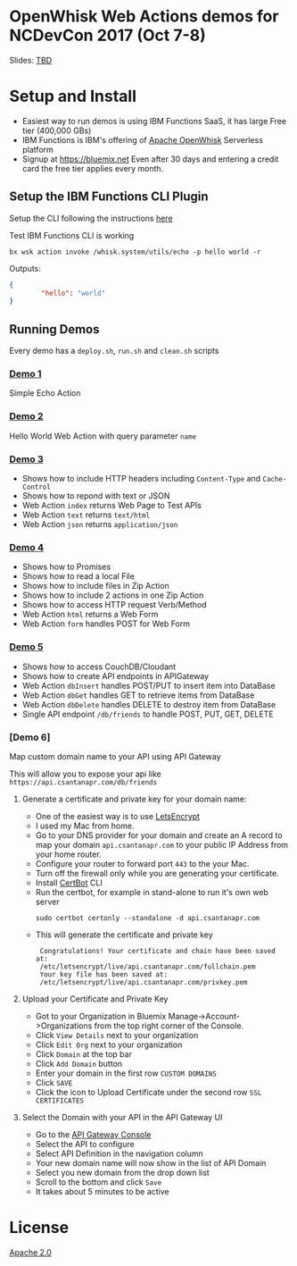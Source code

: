 # OpenWhisk Web Actions demos for NCDevCon 2017 (Oct 7-8)

Slides: [TBD]()

# Setup and Install
- Easiest way to run demos is using IBM Functions SaaS, it has large Free tier (400,000 GBs)
- IBM Functions is IBM's offering of [Apache OpenWhisk](openwhisk.org) Serverless platform
- Signup at https://bluemix.net
Even after 30 days and entering a credit card the free tier applies every month.

## Setup the IBM Functions CLI Plugin
Setup the CLI following the instructions [here](https://console.bluemix.net/openwhisk/learn/cli)

Test IBM Functions CLI is working
```
bx wsk action invoke /whisk.system/utils/echo -p hello world -r
```
Outputs:
```json
{
        "hello": "world"
}
```

## Running Demos
Every demo has a `deploy.sh`, `run.sh` and `clean.sh` scripts

### [Demo 1](./demo1)
Simple Echo Action

### [Demo 2](./demo2)
Hello World Web Action with query parameter `name`

### [Demo 3](./demo3)
- Shows how to include HTTP headers including `Content-Type` and `Cache-Control`
- Shows how to repond with text or JSON
- Web Action `index` returns Web Page to Test APIs
- Web Action `text`  returns `text/html`
- Web Action `json`  returns `application/json`

### [Demo 4](./demo4)
- Shows how to Promises
- Shows how to read a local File
- Shows how to include files in Zip Action
- Shows how to include 2 actions in one Zip Action
- Shows how to access HTTP request Verb/Method
- Web Action `html`  returns a Web Form
- Web Action `form`  handles POST for Web Form

### [Demo 5](./demo5)
- Shows how to access CouchDB/Cloudant
- Shows how to create API endpoints in APIGateway
- Web Action `dbInsert`  handles POST/PUT to insert item into DataBase
- Web Action `dbGet`     handles GET to retrieve items from DataBase
- Web Action `dbDelete`  handles DELETE to destroy item from DataBase
- Single API endpoint `/db/friends` to handle POST, PUT, GET, DELETE

### [Demo 6]
Map custom domain name to your API using API Gateway

This will allow you to expose your api like `https://api.csantanapr.com/db/friends`

1. Generate a certificate and private key for your domain name:
    - One of the easiest way is to use [LetsEncrypt](https://letsencrypt.org/)
    - I used my Mac from home.
    - Go to your DNS provider for your domain and create an A record to map your domain `api.csantanapr.com` to your public IP Address from your home router.
    - Configure your router to forward port `443` to the your Mac.
    - Turn off the firewall only while you are generating your certificate.
    - Install [CertBot](https://certbot.eff.org/#osx-other) CLI
    - Run the certbot, for example in stand-alone to run it's own web server
      ```
      sudo certbot certonly --standalone -d api.csantanapr.com
      ```
    - This will generate the certificate and private key
       ```
        Congratulations! Your certificate and chain have been saved at:
        /etc/letsencrypt/live/api.csantanapr.com/fullchain.pem
        Your key file has been saved at:
        /etc/letsencrypt/live/api.csantanapr.com/privkey.pem
       ```

2. Upload your Certificate and Private Key
    - Got to your Organization in Bluemix
    Manage->Account->Organizations from the top right corner of the Console.
    - Click `View Details` next to your organization
    - Click `Edit Org` next to your organization
    - Click `Domain` at the top bar
    - Click `Add Domain` button
    - Enter your domain in the first row `CUSTOM DOMAINS`
    - Click `SAVE`
    - Click the icon to Upload Certificate under the second row `SSL CERTIFICATES`

3. Select the Domain with your API in the API Gateway UI
    - Go to the [API Gateway Console](https://console.bluemix.net/openwhisk/apimanagement?env_id=ibm%3Ayp%3Aus-south)
    - Select the API to configure 
    - Select API Definition in the navigation column
    - Your new domain name will now show in the list of API Domain
    - Select you new domain from the drop down list
    - Scroll to the bottom and click `Save`
    - It takes about 5 minutes to be active 

# License
[Apache 2.0](LICENSE.txt)
